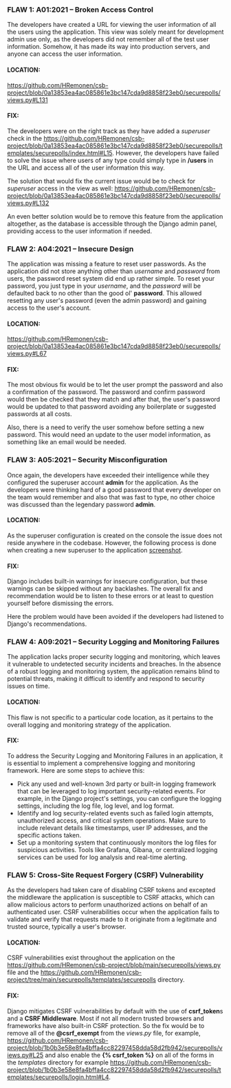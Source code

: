 ### FLAW 1: A01:2021 – Broken Access Control

The developers have created a URL for viewing the user information of all the users using the application. This view was solely meant for development admin use only, as the developers did not remember all of the test user information. Somehow, it has made its way into production servers, and anyone can access the user information.

#### LOCATION:

https://github.com/HRemonen/csb-project/blob/0a13853ea4ac085861e3bc147cda9d8858f23eb0/securepolls/views.py#L131

#### FIX:

The developers were on the right track as they have added a *superuser* check in the https://github.com/HRemonen/csb-project/blob/0a13853ea4ac085861e3bc147cda9d8858f23eb0/securepolls/templates/securepolls/index.html#L15. However, the developers have failed to solve the issue where users of any type could simply type in **/users** in the URL and access all of the user information this way.

The solution that would fix the current issue would be to check for *superuser* access in the view as well: https://github.com/HRemonen/csb-project/blob/0a13853ea4ac085861e3bc147cda9d8858f23eb0/securepolls/views.py#L132

An even better solution would be to remove this feature from the application altogether, as the database is accessible through the Django admin panel, providing access to the user information if needed.

### FLAW 2: A04:2021 – Insecure Design

The application was missing a feature to reset user passwords. As the application did not store anything other than *username* and *password* from users, the password reset system did end up rather simple. To reset your password, you just type in your *username*, and the *password* will be defaulted back to no other than the good ol' **password**. This allowed resetting any user's password (even the admin password) and gaining access to the user's account.

#### LOCATION:

https://github.com/HRemonen/csb-project/blob/0a13853ea4ac085861e3bc147cda9d8858f23eb0/securepolls/views.py#L67

#### FIX:

The most obvious fix would be to let the user prompt the password and also a confirmation of the password. The password and confirm password would then be checked that they match and after that, the user's password would be updated to that password avoiding any boilerplate or suggested passwords at all costs.

Also, there is a need to verify the user somehow before setting a new password. This would need an update to the user model information, as something like an email would be needed.

### FLAW 3: A05:2021 – Security Misconfiguration

Once again, the developers have exceeded their intelligence while they configured the superuser account **admin** for the application. As the developers were thinking hard of a good password that every developer on the team would remember and also that was fast to type, no other choice was discussed than the legendary password **admin**.

#### LOCATION:

As the superuser configuration is created on the console the issue does not reside anywhere in the codebase. However, the following process is done when creating a new superuser to the application [screenshot](admin_conf.png).

#### FIX:

Django includes built-in warnings for insecure configuration, but these warnings can be skipped without any backlashes. The overall fix and recommendation would be to listen to these errors or at least to question yourself before dismissing the errors.

Here the problem would have been avoided if the developers had listened to Django's recommendations.

### FLAW 4: A09:2021 – Security Logging and Monitoring Failures

The application lacks proper security logging and monitoring, which leaves it vulnerable to undetected security incidents and breaches. In the absence of a robust logging and monitoring system, the application remains blind to potential threats, making it difficult to identify and respond to security issues on time.

#### LOCATION:

This flaw is not specific to a particular code location, as it pertains to the overall logging and monitoring strategy of the application.

#### FIX:
To address the Security Logging and Monitoring Failures in an application, it is essential to implement a comprehensive logging and monitoring framework. Here are some steps to achieve this:
- Pick any used and well-known 3rd party or built-in logging framework that can be leveraged to log important security-related events. For example, in the Django project's settings, you can configure the logging settings, including the log file, log level, and log format.
- Identify and log security-related events such as failed login attempts, unauthorized access, and critical system operations. Make sure to include relevant details like timestamps, user IP addresses, and the specific actions taken.
- Set up a monitoring system that continuously monitors the log files for suspicious activities. Tools like Grafana, Gibana, or centralized logging services can be used for log analysis and real-time alerting.

### FLAW 5: Cross-Site Request Forgery (CSRF) Vulnerability
As the developers had taken care of disabling CSRF tokens and excepted the middleware the application is susceptible to CSRF attacks, which can allow malicious actors to perform unauthorized actions on behalf of an authenticated user. CSRF vulnerabilities occur when the application fails to validate and verify that requests made to it originate from a legitimate and trusted source, typically a user's browser.

#### LOCATION:
CSRF vulnerabilities exist throughout the application on the https://github.com/HRemonen/csb-project/blob/main/securepolls/views.py file and the https://github.com/HRemonen/csb-project/tree/main/securepolls/templates/securepolls directory.

#### FIX:
Django mitigates CSRF vulnerabilities by default with the use of **csrf_token**s and a **CSRF Middleware**. Most if not all modern trusted browsers and frameworks have also built-in CSRF protection. So the fix would be to remove all of the **@csrf_exempt** from the *views.py* file, for example, https://github.com/HRemonen/csb-project/blob/1b0b3e58e8fa4bffa4cc82297458dda58d2fb942/securepolls/views.py#L25 and also enable the **{% csrf_token %}** on all of the forms in the *templates* directory for example https://github.com/HRemonen/csb-project/blob/1b0b3e58e8fa4bffa4cc82297458dda58d2fb942/securepolls/templates/securepolls/login.html#L4.


